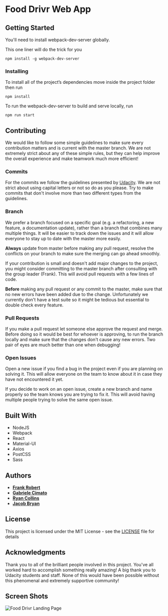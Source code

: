 # Food Drivr Web App

## Getting Started

You'll need to install webpack-dev-server globally.

This one liner will do the trick for you
```
npm install -g webpack-dev-server
```

### Installing
To install all of the project’s dependencies move inside the project folder then run
```
npm install
```
To run the webpack-dev-server to build and serve locally, run
```
npm run start
```
## Contributing

We would like to follow some simple guidelines to make sure every contribution matters and is current with the master branch. We are not extremely strict about any of these simple rules, but they can help improve the overall experience and make teamwork much more efficient!

### Commits

For the commits we follow the guidelines presented by [Udacity](https://udacity.github.io/git-styleguide/). We are not strict about using capital letters or not so do as you please. Try to make commits that don't involve more than two different types from the guidelines.

### Branch

We prefer a branch focused on a specific goal (e.g. a refactoring, a new feature, a documentation update), rather than a branch that combines many multiple things. It will be easier to track down the issues and it will allow everyone to stay up to date with the master more easily.

**Always** update from master before making any pull request, resolve the conflicts on your branch to make sure the merging can go ahead smoothly.

If your contribution is small and doesn't add major changes to the project, you might consider committing to the master branch after consulting with the group leader (Frank). This will avoid pull requests with a few lines of code.

**Before** making any pull request or any commit to the master, make sure that no new errors have been added due to the change. Unfortunately we currently don't have a test suite so it might be tedious but essential to double check every feature.

### Pull Requests

If you make a pull request let someone else approve the request and merge. Before doing so it would be best for whoever is approving, to run the branch locally and make sure that the changes don't cause any new errors. Two pair of eyes are much better than one when debugging!

### Open Issues

Open a new issue if you find a bug in the project even if you are planning on solving it. This will allow everyone on the team to know about it in case they have not encountered it yet.

If you decide to work on an open issue, create a new branch and name properly so the team knows you are trying to fix it. This will avoid having multiple people trying to solve the same open issue.

## Built With
* NodeJS
* Webpack
* React
* Material-UI
* Axios
* PostCSS
* Sass

## Authors

* **[Frank Robert](https://github.com/OfficialPhrank)**
* **[Gabriele Cimato](https://github.com/Gabri3l)**
* **[Ryan Collins](https://github.com/RyanCCollins)**
* **[Jacob Bryan](https://github.com/bryanj4)**

## License

This project is licensed under the MIT License - see the [LICENSE](LICENSE) file for details

## Acknowledgments

 Thank you to all of the brilliant people involved in this project. You've all worked hard to accomplish something really amazing! A big thank you to Udacity students and staff. None of this would have been possible without this phenomenal and extremely supportive community!

## Screen Shots
![Food Drivr Landing Page](https://raw.githubusercontent.com/teamhacksmiths/food-drivr-frontend/master/food-drivr-screenshot.png )
